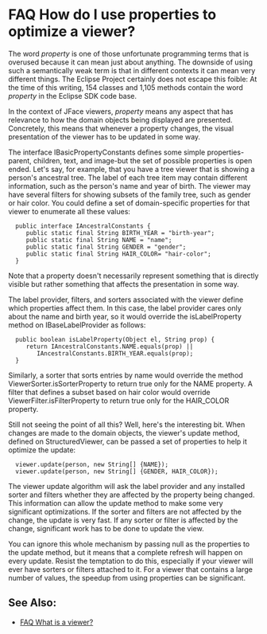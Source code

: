 

FAQ How do I use properties to optimize a viewer?
=================================================

The word _property_ is one of those unfortunate programming terms that is overused because it can mean just about anything. The downside of using such a semantically weak term is that in different contexts it can mean very different things. The Eclipse Project certainly does not escape this foible: At the time of this writing, 154 classes and 1,105 methods contain the word _property_ in the Eclipse SDK code base.

In the context of JFace viewers, _property_ means any aspect that has relevance to how the domain objects being displayed are presented. Concretely, this means that whenever a property changes, the visual presentation of the viewer has to be updated in some way.

The interface IBasicPropertyConstants defines some simple properties-parent, children, text, and image-but the set of possible properties is open ended. Let's say, for example, that you have a tree viewer that is showing a person's ancestral tree. The label of each tree item may contain different information, such as the person's name and year of birth. The viewer may have several filters for showing subsets of the family tree, such as gender or hair color. You could define a set of domain-specific properties for that viewer to enumerate all these values:

      public interface IAncestralConstants {
         public static final String BIRTH_YEAR = "birth-year";
         public static final String NAME = "name";
         public static final String GENDER = "gender";
         public static final String HAIR_COLOR= "hair-color";
      }

Note that a property doesn't necessarily represent something that is directly visible but rather something that affects the presentation in some way.

The label provider, filters, and sorters associated with the viewer define which properties affect them. In this case, the label provider cares only about the name and birth year, so it would override the isLabelProperty method on IBaseLabelProvider as follows:

      public boolean isLabelProperty(Object el, String prop) {
         return IAncestralConstants.NAME.equals(prop) ||
            IAncestralConstants.BIRTH_YEAR.equals(prop);
      }

Similarly, a sorter that sorts entries by name would override the method ViewerSorter.isSorterProperty to return true only for the NAME property. A filter that defines a subset based on hair color would override ViewerFilter.isFilterProperty to return true only for the HAIR_COLOR property.

Still not seeing the point of all this? Well, here's the interesting bit. When changes are made to the domain objects, the viewer's update method, defined on StructuredViewer, can be passed a set of properties to help it optimize the update:

      viewer.update(person, new String[] {NAME});
      viewer.update(person, new String[] {GENDER, HAIR_COLOR});

The viewer update algorithm will ask the label provider and any installed sorter and filters whether they are affected by the property being changed. This information can allow the update method to make some very significant optimizations. If the sorter and filters are not affected by the change, the update is very fast. If any sorter or filter is affected by the change, significant work has to be done to update the view.

You can ignore this whole mechanism by passing null as the properties to the update method, but it means that a complete refresh will happen on every update. Resist the temptation to do this, especially if your viewer will ever have sorters or filters attached to it. For a viewer that contains a large number of values, the speedup from using properties can be significant.

See Also:
---------

*   [FAQ What is a viewer?](./FAQ_What_is_a_viewer.md "FAQ What is a viewer?")

